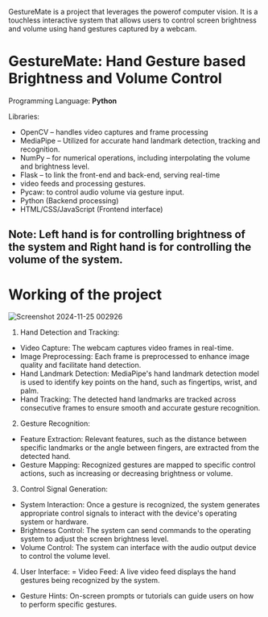 GestureMate is a project that leverages the powerof computer vision. It is a touchless interactive system that allows users to control screen brightness and volume using hand gestures captured by a webcam.
# GestureMate: Hand Gesture based Brightness and Volume Control

Programming Language: **Python**

Libraries: 
- OpenCV – handles video captures and frame processing
- MediaPipe – Utilized for accurate hand landmark detection, tracking and recognition.
- NumPy – for numerical operations, including interpolating the volume and brightness level.
- Flask – to link the front-end and back-end, serving real-time
- video feeds and processing gestures.
- Pycaw: to control audio volume via gesture input.
- Python (Backend processing)
- HTML/CSS/JavaScript (Frontend interface)

## **Note: Left hand is for controlling brightness of the system and Right hand is for controlling the volume of the system.**

# Working of the project
![Screenshot 2024-11-25 002926](https://github.com/user-attachments/assets/c3f7fcd7-96a5-4c63-b92d-0c1dc9d5f20c)

1.	Hand Detection and Tracking:
- Video Capture: The webcam captures video frames in real-time.
- Image Preprocessing: Each frame is preprocessed to enhance image quality and facilitate hand detection.
-	Hand Landmark Detection: MediaPipe's hand landmark detection model is used to identify key points on the hand, such as fingertips, wrist, and palm.
-	Hand Tracking: The detected hand landmarks are tracked across consecutive frames to ensure smooth and accurate gesture recognition.
2.	Gesture Recognition:
-	Feature Extraction: Relevant features, such as the distance between specific landmarks or the angle between fingers, are extracted from the detected hand.
-	Gesture Mapping: Recognized gestures are mapped to specific control actions, such as increasing or decreasing brightness or volume.
3.	Control Signal Generation:
-	System Interaction: Once a gesture is recognized, the system generates appropriate control signals to interact with the device's operating system or hardware.
-	Brightness Control: The system can send commands to the operating system to adjust the screen brightness level.
-	Volume Control: The system can interface with the audio output device to control the volume level.
4.	User Interface:
=	Video Feed: A live video feed displays the hand gestures being recognized by the system.
-	Gesture Hints: On-screen prompts or tutorials can guide users on how to perform specific gestures.
